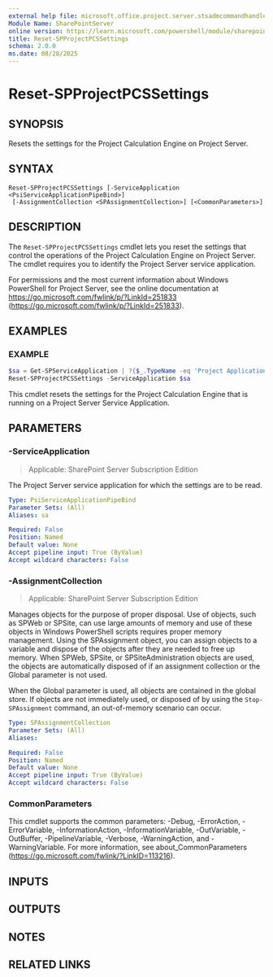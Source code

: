 ```yaml
---
external help file: microsoft.office.project.server.stsadmcommandhandler.dll-help.xml
Module Name: SharePointServer
online version: https://learn.microsoft.com/powershell/module/sharepoint-server/reset-spprojectpcssettings
title: Reset-SPProjectPCSSettings
schema: 2.0.0
ms.date: 08/28/2025
---
```


# Reset-SPProjectPCSSettings

## SYNOPSIS
Resets the settings for the Project Calculation Engine on Project Server.

## SYNTAX

```
Reset-SPProjectPCSSettings [-ServiceApplication <PsiServiceApplicationPipeBind>]
 [-AssignmentCollection <SPAssignmentCollection>] [<CommonParameters>]
```

## DESCRIPTION
The `Reset-SPProjectPCSSettings` cmdlet lets you reset the settings that control the operations of the Project Calculation Engine on Project Server.
The cmdlet requires you to identify the Project Server service application.

For permissions and the most current information about Windows PowerShell for Project Server, see the online documentation at https://go.microsoft.com/fwlink/p/?LinkId=251833 (https://go.microsoft.com/fwlink/p/?LinkId=251833).

## EXAMPLES

### EXAMPLE
```powershell
$sa = Get-SPServiceApplication | ?{$_.TypeName -eq 'Project Application Services'}
Reset-SPProjectPCSSettings -ServiceApplication $sa
```

This cmdlet resets the settings for the Project Calculation Engine that is running on a Project Server Service Application.

## PARAMETERS

### -ServiceApplication

> Applicable: SharePoint Server Subscription Edition

The Project Server service application for which the settings are to be read.

```yaml
Type: PsiServiceApplicationPipeBind
Parameter Sets: (All)
Aliases: sa

Required: False
Position: Named
Default value: None
Accept pipeline input: True (ByValue)
Accept wildcard characters: False
```

### -AssignmentCollection

> Applicable: SharePoint Server Subscription Edition

Manages objects for the purpose of proper disposal.
Use of objects, such as SPWeb or SPSite, can use large amounts of memory and use of these objects in Windows PowerShell scripts requires proper memory management.
Using the SPAssignment object, you can assign objects to a variable and dispose of the objects after they are needed to free up memory.
When SPWeb, SPSite, or SPSiteAdministration objects are used, the objects are automatically disposed of if an assignment collection or the Global parameter is not used.

When the Global parameter is used, all objects are contained in the global store.
If objects are not immediately used, or disposed of by using the `Stop-SPAssignment` command, an out-of-memory scenario can occur.

```yaml
Type: SPAssignmentCollection
Parameter Sets: (All)
Aliases:

Required: False
Position: Named
Default value: None
Accept pipeline input: True (ByValue)
Accept wildcard characters: False
```

### CommonParameters
This cmdlet supports the common parameters: -Debug, -ErrorAction, -ErrorVariable, -InformationAction, -InformationVariable, -OutVariable, -OutBuffer, -PipelineVariable, -Verbose, -WarningAction, and -WarningVariable. For more information, see about_CommonParameters (https://go.microsoft.com/fwlink/?LinkID=113216).

## INPUTS

## OUTPUTS

## NOTES

## RELATED LINKS
